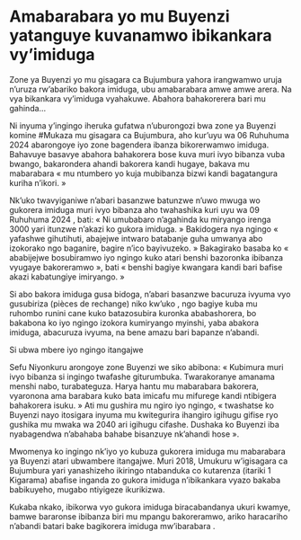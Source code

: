 # Amabarabara yo mu Buyenzi yatanguye kuvanamwo ibikankara vy’imiduga

Zone ya Buyenzi yo mu gisagara ca Bujumbura yahora irangwamwo uruja n’uruza rw’abariko bakora imiduga, ubu amabarabara amwe amwe arera. Na vya bikankara vy’imiduga vyahakuwe. Abahora bahakorerera bari mu gahinda…

Ni inyuma y’ingingo iheruka gufatwa n’uburongozi bwa zone ya Buyenzi komine #Mukaza mu gisagara ca Bujumbura, aho kur’uyu wa 06 Ruhuhuma 2024 abarongoye iyo zone bagendera ibanza bikorerwamwo imiduga. Bahavuye basavye abahora bahakorera bose kuva muri ivyo bibanza vuba bwango, bakarondera ahandi bakorera kandi hugaye, bakava mu mabarabara « mu ntumbero yo kuja mubibanza bizwi kandi bagatangura kuriha n’ikori. »

Nk’uko twavyiganiwe n’abari basanzwe batunzwe n’uwo mwuga wo gukorera imiduga muri ivyo bibanza aho twahashika kuri uyu wa 09 Ruhuhuma 2024 , bati: « Ni umubabaro n’agahinda ku miryango irenga 3000 yari itunzwe n’akazi ko gukora imiduga. »
Bakidogera nya ngingo « yafashwe gihutihuti, abajejwe intwaro batabanje guha umwanya abo izokorako ngo baganire, bagire n’ico bayivuzeko. » Bakagirako basaba ko « ababijejwe bosubiramwo iyo ngingo kuko atari benshi bazoronka ibibanza vyugaye bakoreramwo », bati « benshi bagiye kwangara kandi bari bafise akazi kabatungiye imiryango. »

Si abo bakora imiduga gusa bidoga, n’abari basanzwe bacuruza ivyuma vyo gusubiriza (pièces de rechange) niko kw’uko , ngo bagiye kuba mu ruhombo runini cane kuko batazosubira kuronka ababashorera, bo bakabona ko iyo ngingo izokora kumiryango myinshi, yaba abakora imiduga, abacuruza ivyuma, na bene amazu bari bapanze n’abandi.

Si ubwa mbere iyo ngingo itangajwe

Sefu Niyonkuru arongoye zone Buyenzi we siko abibona: « Kubimura muri ivyo bibanza si ingingo twafashe giturumbuka. Twarakoranye amanama menshi nabo, turabateguza. Harya hantu mu mabarabara bakorera, vyaronona ama barabara kuko bata imicafu mu mifurege kandi ntibigera bahakorera isuku. »
Ati mu gushira mu ngiro iyo ngingo, « twashatse ko Buyenzi nayo itosigara inyuma mu kwitegurira ihangiro igihugu gifise ryo gushika mu mwaka wa 2040 ari igihugu cifashe. Dushaka ko Buyenzi iba nyabagendwa n’abahaba bahabe bisanzuye nk’ahandi hose ».

Mwomenya ko ingingo nk’iyo yo kubuza gukorera imiduga mu mabarabara ya Buyenzi atari ubwambere itangajwe. Muri 2018, Umukuru w’igisagara ca Bujumbura yari yanashizeho ikiringo ntabanduka co kutarenza (itariki 1 Kigarama) abafise inganda zo gukora imiduga n’ibikankara vyazo bakaba babikuyeho, mugabo ntiyigeze ikurikizwa.

Kukaba nkako, ibikorwa vyo gukora imiduga biracabandanya ukuri kwamye, bamwe bararonse ibibanza biri mu mpangu bakoreramwo, ariko haracariho n’abandi batari bake bagikorera imiduga mw’ibarabara .